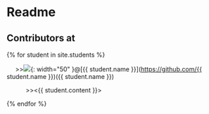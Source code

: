 # Readme 
## Contributors at

{% for student in site.students %}

&nbsp;&nbsp;&nbsp;&nbsp; >><img src="{{ student.image }}">{: width="50" }@[{{ student.name }}](https://github.com/{{ student.name }})({{ student.name }})

&nbsp;&nbsp;&nbsp;&nbsp;&nbsp;&nbsp;&nbsp;&nbsp;&nbsp;&nbsp; >><{{ student.content }}>

{% endfor %}
